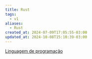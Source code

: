 ```yaml
---
title: Rust
tags:
  - v1
aliases:
  - Rust
created_at: 2024-07-09T17:05:55-03:00
updated_at: 2024-10-08T15:10:39-03:00
---
```


[Linguagem de programação](../08/Linguagem_de_programacao.md)

